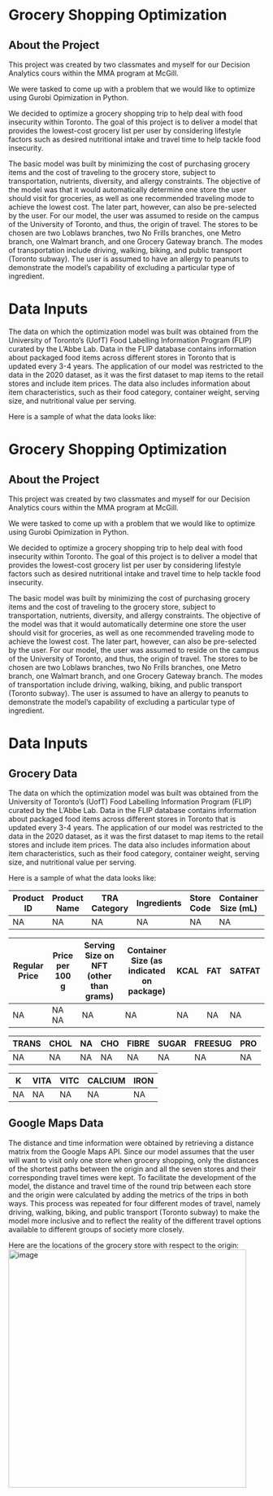 # Grocery Shopping Optimization 
## About the Project
This project was created by two classmates and myself for our Decision Analytics cours within the MMA program at McGill. 

We were tasked to come up with a problem that we would like to optimize using Gurobi Opimization in Python. 

We decided to optimize a grocery shopping trip to help deal with food insecurity within Toronto. The goal of this project is to deliver a model that provides the lowest-cost grocery list per user by considering lifestyle factors such as desired nutritional intake and travel time to help tackle food insecurity.

The basic model was built by minimizing the cost of purchasing grocery items and the cost of traveling to the grocery store, subject to transportation, nutrients, diversity, and allergy constraints. The objective of the model was that it would automatically determine one store the user should visit for groceries, as well as one recommended traveling mode to achieve the lowest cost. The later part, however, can also be pre-selected by the user. For our model, the user was assumed to reside on the campus of the University of Toronto, and thus, the origin of travel. The stores to be chosen are two Loblaws branches, two No Frills branches, one Metro branch, one Walmart branch, and one Grocery Gateway branch. The modes of transportation include driving, walking, biking, and public transport (Toronto subway). The user is assumed to have an allergy to peanuts to demonstrate the model’s capability of excluding a particular type of ingredient.



# Data Inputs

The data on which the optimization model was built was obtained from the University of Toronto’s (UofT) Food Labelling Information Program (FLIP) curated by the L’Abbe Lab. Data in the FLIP database contains information about packaged food items across different stores in Toronto that is updated every 3-4 years. The application of our model was restricted to the data in the 2020 dataset, as it was the first dataset to map items to the retail stores and include item prices. The data also includes information about item characteristics, such as their food category, container weight, serving size, and nutritional value per serving.  

Here is a sample of what the data looks like: 

# Grocery Shopping Optimization 
## About the Project
This project was created by two classmates and myself for our Decision Analytics cours within the MMA program at McGill. 

We were tasked to come up with a problem that we would like to optimize using Gurobi Opimization in Python. 

We decided to optimize a grocery shopping trip to help deal with food insecurity within Toronto. The goal of this project is to deliver a model that provides the lowest-cost grocery list per user by considering lifestyle factors such as desired nutritional intake and travel time to help tackle food insecurity.

The basic model was built by minimizing the cost of purchasing grocery items and the cost of traveling to the grocery store, subject to transportation, nutrients, diversity, and allergy constraints. The objective of the model was that it would automatically determine one store the user should visit for groceries, as well as one recommended traveling mode to achieve the lowest cost. The later part, however, can also be pre-selected by the user. For our model, the user was assumed to reside on the campus of the University of Toronto, and thus, the origin of travel. The stores to be chosen are two Loblaws branches, two No Frills branches, one Metro branch, one Walmart branch, and one Grocery Gateway branch. The modes of transportation include driving, walking, biking, and public transport (Toronto subway). The user is assumed to have an allergy to peanuts to demonstrate the model’s capability of excluding a particular type of ingredient.



# Data Inputs
## Grocery Data

The data on which the optimization model was built was obtained from the University of Toronto’s (UofT) Food Labelling Information Program (FLIP) curated by the L’Abbe Lab. Data in the FLIP database contains information about packaged food items across different stores in Toronto that is updated every 3-4 years. The application of our model was restricted to the data in the 2020 dataset, as it was the first dataset to map items to the retail stores and include item prices. The data also includes information about item characteristics, such as their food category, container weight, serving size, and nutritional value per serving.  

Here is a sample of what the data looks like: 

| Product ID | Product Name | TRA Category | Ingredients | Store Code | Container Size (mL) | Container Size (g) |
|------------|--------------|--------------|-------------|------------|---------------------|--------------------|
|    NA         | NA              |   NA            |   NA           |       NA      |       NA               |        NA             |


| Regular   Price | Price per 100 g | Serving Size on NFT (other than   grams) | Container   Size (as indicated on package) | KCAL | FAT | SATFAT |
|-----------------|-----------------|------------------------------------------|--------------------------------------------|------|-----|--------|
|            NA     |      NA         NA    |  NA                                       |                                           NA |     NA  | NA     |      NA   |

| TRANS | CHOL | NA | CHO | FIBRE | SUGAR | FREESUG | PRO |
|-------|------|----|-----|-------|-------|---------|-----|
|     NA   | NA      |  NA   | NA     |   NA     | NA       |     NA     |   NA   |

| K | VITA | VITC | CALCIUM | IRON |
|---|------|------|---------|------|
| NA   |  NA     |   NA    |   NA       |  NA     |


## Google Maps Data

The distance and time information were obtained by retrieving a distance matrix from the Google Maps API. Since our model assumes that the user will want to visit only one store when grocery shopping, only the distances of the shortest paths between the origin and all the seven stores and their corresponding travel times were kept. To facilitate the development of the model, the distance and travel time of the round trip between each store and the origin were calculated by adding the metrics of the trips in both ways. This process was repeated for four different modes of travel, namely driving, walking, biking, and public transport (Toronto subway) to make the model more inclusive and to reflect the reality of the different travel options available to different groups of society more closely. 

Here are the locations of the grocery store with respect to the origin: 
<img width="468" alt="image" src="https://user-images.githubusercontent.com/65621746/216470682-6a13910c-53ae-41d9-8c42-5ba64dfd9563.png">







